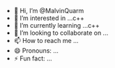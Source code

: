 - 👋 Hi, I’m @MalvinQuarm
- 👀 I’m interested in ...c++
- 🌱 I’m currently learning ...c++
- 💞️ I’m looking to collaborate on ...
- 📫 How to reach me ...
- 😄 Pronouns: ...
- ⚡ Fun fact: ...

<!---
MalvinQuarm/MalvinQuarm is a ✨ special ✨ repository because its `README.md` (this file) appears on your GitHub profile.
You can click the Preview link to take a look at your changes.
--->
